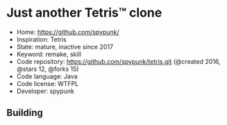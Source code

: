 # Just another Tetris™ clone

- Home: https://github.com/spypunk/
- Inspiration: Tetris
- State: mature, inactive since 2017
- Keyword: remake, skill
- Code repository: https://github.com/spypunk/tetris.git (@created 2016, @stars 12, @forks 15)
- Code language: Java
- Code license: WTFPL
- Developer: spypunk

## Building
